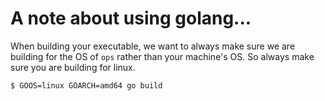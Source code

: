 A note about using golang...
============================

When building your executable, we want to always make sure we are building for
the OS of `ops` rather than your machine's OS. So always make sure you are
building for linux.

```sh
$ GOOS=linux GOARCH=amd64 go build
```
